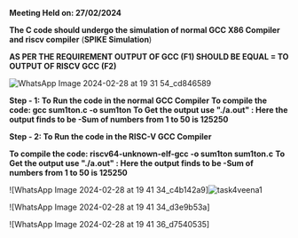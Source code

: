 **Meeting Held on: 27/02/2024**

**The C code should undergo the simulation of normal GCC X86 Compiler and riscv compiler** (**SPIKE Simulation**) 

**AS PER THE REQUIREMENT OUTPUT OF GCC (F1) SHOULD BE EQUAL = TO OUTPUT OF RISCV GCC (F2)**


![WhatsApp Image 2024-02-28 at 19 31 54_cd846589](https://github.com/Abdulbitm/Abdul/assets/160620896/f054163c-a5ba-464d-9d89-b310052be406)

**Step - 1: To Run the code in the normal GCC Compiler**
            **To compile the code: gcc sum1ton.c -o sum1ton**
            **To Get the output use "./a.out" : Here the output finds to be -Sum of numbers from 1 to 50 is 125250**

            
**Step - 2: To Run the code in the RISC-V GCC Compiler**

 **To compile the code: riscv64-unknown-elf-gcc -o sum1ton sum1ton.c**
  **To Get the output use "./a.out" : Here the output finds to be -Sum of numbers from 1 to 50 is 125250**

  
![WhatsApp Image 2024-02-28 at 19 41 34_c4b142a9]![task4veena1](https://github.com/Veena-04/veena/assets/145828292/92bd1dbf-0252-4c15-a634-b993d06d09ef)

  ![WhatsApp Image 2024-02-28 at 19 41 34_d3e9b53a]

  
![WhatsApp Image 2024-02-28 at 19 41 36_d7540535]
